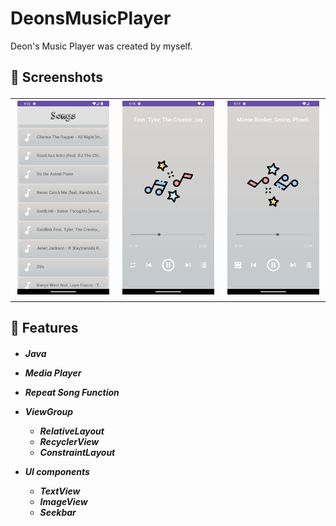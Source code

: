 # DeonsMusicPlayer
 
Deon's Music Player was created by myself.

<h2> 📸 Screenshots

<table>
  <tr>
    <td><img src="Deon's%20Music%20Player%20Screenshots/Screenshot_1.png" alt="Screenshot 1" width="300" /></td>
    <td><img src="Deon's%20Music%20Player%20Screenshots/Screenshot_2.png" alt="Screenshot 2" width="300" /></td>
    <td><img src="Deon's%20Music%20Player%20Screenshots/Screenshot_3.png" alt="Screenshot 3" width="300" /></td>
  </tr>
</table>

<h2> 📱 Features
  
<h5>
  
* Java
* Media Player
* Repeat Song Function

* ViewGroup
  - RelativeLayout
  - RecyclerView
  - ConstraintLayout
    
* UI components
  - TextView
  - ImageView
  - Seekbar
